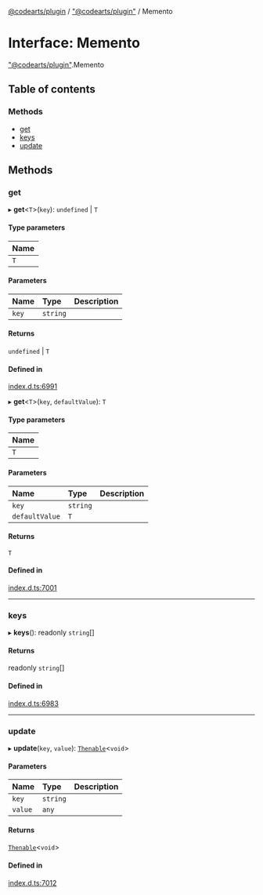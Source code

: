 [@codearts/plugin](../README.md) / ["@codearts/plugin"](../modules/_codearts_plugin_.md) / Memento

# Interface: Memento

["@codearts/plugin"](../modules/_codearts_plugin_.md).Memento

## Table of contents

### Methods

- [get](codearts_plugin_.Memento.md#get)
- [keys](codearts_plugin_.Memento.md#keys)
- [update](codearts_plugin_.Memento.md#update)

## Methods

### get

▸ **get**<`T`\>(`key`): `undefined` \| `T`

#### Type parameters

| Name |
| :------ |
| `T` |

#### Parameters

| Name | Type | Description |
| :------ | :------ | :------ |
| `key` | `string` |  |

#### Returns

`undefined` \| `T`

#### Defined in

[index.d.ts:6991](https://github.com/huaweicloud/cloudide-plugin-api/blob/03c74e5/index.d.ts#L6991)

▸ **get**<`T`\>(`key`, `defaultValue`): `T`

#### Type parameters

| Name |
| :------ |
| `T` |

#### Parameters

| Name | Type | Description |
| :------ | :------ | :------ |
| `key` | `string` |  |
| `defaultValue` | `T` |  |

#### Returns

`T`

#### Defined in

[index.d.ts:7001](https://github.com/huaweicloud/cloudide-plugin-api/blob/03c74e5/index.d.ts#L7001)

___

### keys

▸ **keys**(): readonly `string`[]

#### Returns

readonly `string`[]

#### Defined in

[index.d.ts:6983](https://github.com/huaweicloud/cloudide-plugin-api/blob/03c74e5/index.d.ts#L6983)

___

### update

▸ **update**(`key`, `value`): [`Thenable`](Thenable.md)<`void`\>

#### Parameters

| Name | Type | Description |
| :------ | :------ | :------ |
| `key` | `string` |  |
| `value` | `any` |  |

#### Returns

[`Thenable`](Thenable.md)<`void`\>

#### Defined in

[index.d.ts:7012](https://github.com/huaweicloud/cloudide-plugin-api/blob/03c74e5/index.d.ts#L7012)
